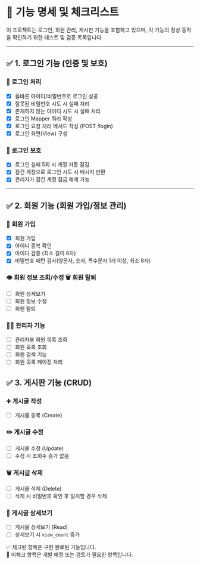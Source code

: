 # 📌 기능 명세 및 체크리스트

이 프로젝트는 로그인, 회원 관리, 게시판 기능을 포함하고 있으며, 각 기능의 정상 동작을 확인하기 위한 테스트 및 검증 목록입니다.

---

## ✅ 1. 로그인 기능 (인증 및 보호)

### 🔐 로그인 처리
- [x] 올바른 아이디/비밀번호로 로그인 성공
- [x] 잘못된 비밀번호 시도 시 실패 처리
- [x] 존재하지 않는 아이디 시도 시 실패 처리
- [x] 로그인 Mapper 쿼리 작성  
- [x] 로그인 요청 처리 메서드 작성 (POST /login)
- [x] 로그인 화면(View) 구성

### 🚫 로그인 보호
- [x] 로그인 실패 5회 시 계정 자동 잠김
- [x] 잠긴 계정으로 로그인 시도 시 메시지 반환
- [x] 관리자가 잠긴 계정 잠금 해제 가능

---

## ✅ 2. 회원 기능 (회원 가입/정보 관리)

### 👤 회원 가입
- [x] 회원 가입
- [x] 아이디 중복 확인
- [x] 아이디 검증 (최소 길이 8자)
- [x] 비밀번호 패턴 검사(영문자, 숫자, 특수문자 1개 이상, 최소 8자)

### 👁️ 회원 정보 조회/수정 🗑️ 회원 탈퇴
- [ ] 회원 상세보기
- [ ] 회원 정보 수정
- [ ] 회원 탈퇴

### 🧑‍💼 관리자 기능
- [ ] 관리자용 회원 목록 조회
- [ ] 회원 목록 조회
- [ ] 회원 검색 기능
- [ ] 회원 목록 페이징 처리

## ✅ 3. 게시판 기능 (CRUD)

### ➕ 게시글 작성
- [ ] 게시물 등록 (Create)

### ✏️ 게시글 수정
- [ ] 게시물 수정 (Update)
- [ ] 수정 시 조회수 증가 없음

### 🗑️ 게시글 삭제
- [ ] 게시물 삭제 (Delete)
- [ ] 삭제 시 비밀번호 확인 후 일치할 경우 삭제

### 📄 게시글 상세보기
- [ ] 게시물 상세보기 (Read)
- [ ] 상세보기 시 `view_count` 증가

✅ 체크된 항목은 구현 완료된 기능입니다.  
📝 미체크 항목은 개발 예정 또는 검토가 필요한 항목입니다.


